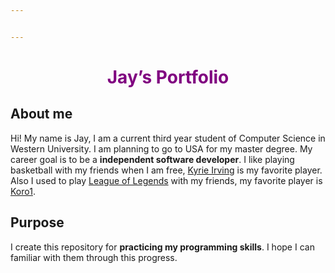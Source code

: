 ```yaml
---


---
```


<h1 id="centerfont-color--purplejays-portfolio"><center><font color="purple">Jay’s Portfolio</font></center></h1>
<h2 id="about-me">About me</h2>
<p>Hi! My name is Jay, I am a current third year student of Computer Science in Western University. I am planning to go to USA for my master degree. My career goal is to be a <strong>independent software developer</strong>. I like playing basketball with my friends when I am free, <a href="https://zh.wikipedia.org/wiki/%E5%87%AF%E9%87%8C%C2%B7%E6%AC%A7%E6%96%87">Kyrie Irving</a> is my favorite player. Also I used to play <a href="https://zh.wikipedia.org/zh-hans/%E8%8B%B1%E9%9B%84%E8%81%94%E7%9B%9F">League of Legends</a> with my friends, my favorite player is <a href="https://baike.baidu.com/item/%E7%AB%A5%E6%89%AC/19830292">Koro1</a>.</p>
<h2 id="purpose">Purpose</h2>
<p>I create this repository for <strong>practicing my programming skills</strong>. I hope I can familiar with them through this progress.<br>
<img src="https://www.devopsschool.com/blog/wp-content/uploads/2022/03/java_logo_icon_168609.png" alt=""></p>

